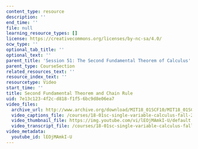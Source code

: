 ```yaml
---
content_type: resource
description: ''
end_time: ''
file: null
learning_resource_types: []
license: https://creativecommons.org/licenses/by-nc-sa/4.0/
ocw_type: ''
optional_tab_title: ''
optional_text: ''
parent_title: 'Session 51: The Second Fundamental Theorem of Calculus'
parent_type: CourseSection
related_resources_text: ''
resource_index_text: ''
resourcetype: Video
start_time: ''
title: Second Fundamental Theorem and Chain Rule
uid: 7e13c123-4f2c-d818-f1f5-6bc9d8e06ea7
video_files:
  archive_url: http://www.archive.org/download/MIT18_01SCF10/MIT18_01SCF10Rec_40a_300k.mp4
  video_captions_file: /courses/18-01sc-single-variable-calculus-fall-2010/9919f9ddefe35671b836423810f635f0_lEOjMAmkI-U.vtt
  video_thumbnail_file: https://img.youtube.com/vi/lEOjMAmkI-U/default.jpg
  video_transcript_file: /courses/18-01sc-single-variable-calculus-fall-2010/d8eea6d5d5d2d0ce4298a68a2b5d5274_lEOjMAmkI-U.pdf
video_metadata:
  youtube_id: lEOjMAmkI-U
---
```

